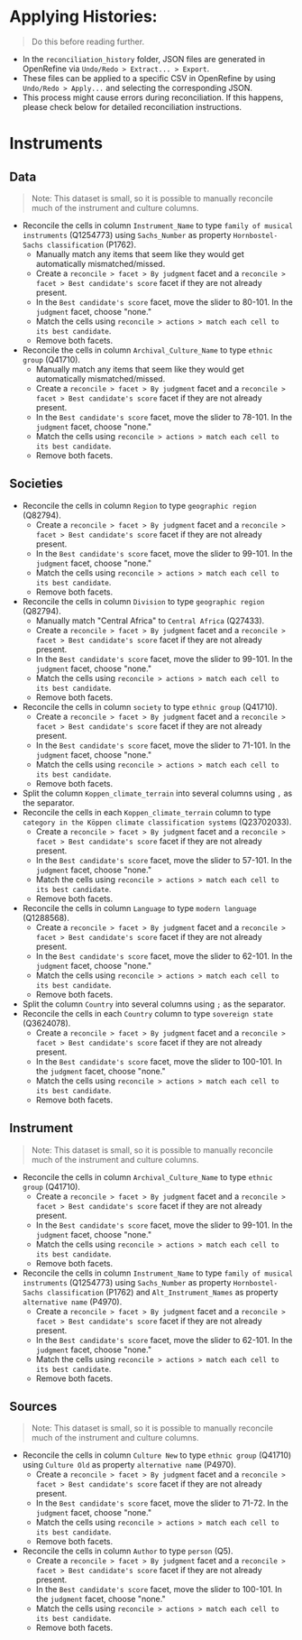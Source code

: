# Applying Histories:
> Do this before reading further.
- In the `reconciliation_history` folder, JSON files are generated in OpenRefine via `Undo/Redo > Extract... > Export`.
- These files can be applied to a specific CSV in OpenRefine by using `Undo/Redo > Apply...` and selecting the corresponding JSON.
- This process might cause errors during reconciliation. If this happens, please check below for detailed reconciliation instructions.

# Instruments

## Data

> Note: This dataset is small, so it is possible to manually reconcile much of the instrument and culture columns.
- Reconcile the cells in column `Instrument_Name` to type `family of musical instruments` (Q1254773) using `Sachs_Number` as property `Hornbostel-Sachs classification` (P1762).
    - Manually match any items that seem like they would get automatically mismatched/missed.
    - Create a `reconcile > facet > By judgment` facet and a `reconcile > facet > Best candidate's score` facet if they are not already present.
    - In the `Best candidate's score` facet, move the slider to 80-101. In the `judgment` facet, choose "none."
    - Match the cells using `reconcile > actions > match each cell to its best candidate`.
    - Remove both facets.
- Reconcile the cells in column `Archival_Culture_Name` to type `ethnic group` (Q41710).
    - Manually match any items that seem like they would get automatically mismatched/missed.
    - Create a `reconcile > facet > By judgment` facet and a `reconcile > facet > Best candidate's score` facet if they are not already present.
    - In the `Best candidate's score` facet, move the slider to 78-101. In the `judgment` facet, choose "none."
    - Match the cells using `reconcile > actions > match each cell to its best candidate`.
    - Remove both facets.

## Societies

- Reconcile the cells in column `Region` to type `geographic region` (Q82794).
    - Create a `reconcile > facet > By judgment` facet and a `reconcile > facet > Best candidate's score` facet if they are not already present.
    - In the `Best candidate's score` facet, move the slider to 99-101. In the `judgment` facet, choose "none."
    - Match the cells using `reconcile > actions > match each cell to its best candidate`.
    - Remove both facets.
- Reconcile the cells in column `Division` to type `geographic region` (Q82794).
    - Manually match "Central Africa" to `Central Africa` (Q27433).
    - Create a `reconcile > facet > By judgment` facet and a `reconcile > facet > Best candidate's score` facet if they are not already present.
    - In the `Best candidate's score` facet, move the slider to 99-101. In the `judgment` facet, choose "none."
    - Match the cells using `reconcile > actions > match each cell to its best candidate`.
    - Remove both facets.
- Reconcile the cells in column `society` to type `ethnic group` (Q41710).
    - Create a `reconcile > facet > By judgment` facet and a `reconcile > facet > Best candidate's score` facet if they are not already present.
    - In the `Best candidate's score` facet, move the slider to 71-101. In the `judgment` facet, choose "none."
    - Match the cells using `reconcile > actions > match each cell to its best candidate`.
    - Remove both facets.
- Split the column `Koppen_climate_terrain` into several columns using `,` as the separator.
- Reconcile the cells in each `Koppen_climate_terrain` column to type `category in the Köppen climate classification systems` (Q23702033).
    - Create a `reconcile > facet > By judgment` facet and a `reconcile > facet > Best candidate's score` facet if they are not already present.
    - In the `Best candidate's score` facet, move the slider to 57-101. In the `judgment` facet, choose "none."
    - Match the cells using `reconcile > actions > match each cell to its best candidate`.
    - Remove both facets.
- Reconcile the cells in column `Language` to type `modern language` (Q1288568).
    - Create a `reconcile > facet > By judgment` facet and a `reconcile > facet > Best candidate's score` facet if they are not already present.
    - In the `Best candidate's score` facet, move the slider to 62-101. In the `judgment` facet, choose "none."
    - Match the cells using `reconcile > actions > match each cell to its best candidate`.
    - Remove both facets.
- Split the column `Country` into several columns using `;` as the separator.
- Reconcile the cells in each `Country` column to type `sovereign state` (Q3624078).
    - Create a `reconcile > facet > By judgment` facet and a `reconcile > facet > Best candidate's score` facet if they are not already present.
    - In the `Best candidate's score` facet, move the slider to 100-101. In the `judgment` facet, choose "none."
    - Match the cells using `reconcile > actions > match each cell to its best candidate`.
    - Remove both facets.

## Instrument

> Note: This dataset is small, so it is possible to manually reconcile much of the instrument and culture columns.
- Reconcile the cells in column `Archival_Culture_Name` to type `ethnic group` (Q41710).
    - Create a `reconcile > facet > By judgment` facet and a `reconcile > facet > Best candidate's score` facet if they are not already present.
    - In the `Best candidate's score` facet, move the slider to 99-101. In the `judgment` facet, choose "none."
    - Match the cells using `reconcile > actions > match each cell to its best candidate`.
    - Remove both facets.
- Reconcile the cells in column `Instrument_Name` to type `family of musical instruments` (Q1254773) using `Sachs_Number` as property `Hornbostel-Sachs classification` (P1762) and `Alt_Instrument_Names` as property `alternative name` (P4970).
    - Create a `reconcile > facet > By judgment` facet and a `reconcile > facet > Best candidate's score` facet if they are not already present.
    - In the `Best candidate's score` facet, move the slider to 62-101. In the `judgment` facet, choose "none."
    - Match the cells using `reconcile > actions > match each cell to its best candidate`.
    - Remove both facets.

## Sources

> Note: This dataset is small, so it is possible to manually reconcile much of the instrument and culture columns.
- Reconcile the cells in column `Culture New` to type `ethnic group` (Q41710) using `Culture Old` as property `alternative name` (P4970).
    - Create a `reconcile > facet > By judgment` facet and a `reconcile > facet > Best candidate's score` facet if they are not already present.
    - In the `Best candidate's score` facet, move the slider to 71-72. In the `judgment` facet, choose "none."
    - Match the cells using `reconcile > actions > match each cell to its best candidate`.
    - Remove both facets.
- Reconcile the cells in column `Author` to type `person` (Q5).
    - Create a `reconcile > facet > By judgment` facet and a `reconcile > facet > Best candidate's score` facet if they are not already present.
    - In the `Best candidate's score` facet, move the slider to 100-101. In the `judgment` facet, choose "none."
    - Match the cells using `reconcile > actions > match each cell to its best candidate`.
    - Remove both facets.